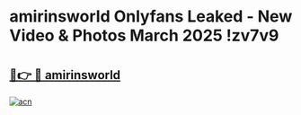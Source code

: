 # amirinsworld Onlyfans Leaked - New Video & Photos March 2025 !zv7v9

# <h2><a href="https://0cg8rf.iuczelnia.edu.pl?title=amirinsworld&ref=zv7v9">🔗👉 🔴 amirinsworld</a></h2>

[![acn](https://github.com/user-attachments/assets/0f9c940e-d8b0-45ae-aac7-cd30a18b3e1c)](https://0cg8rf.iuczelnia.edu.pl?title=amirinsworld&ref=zv7v9)

